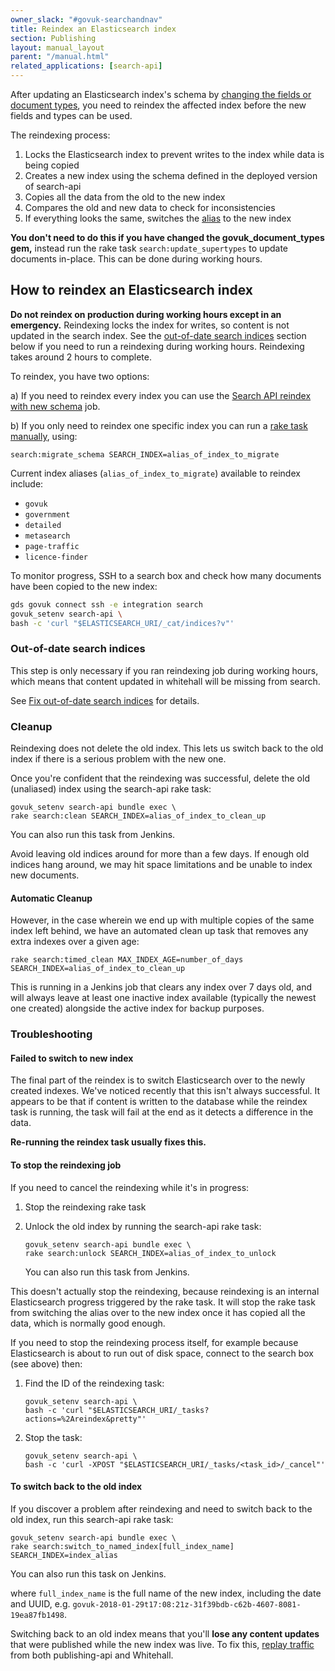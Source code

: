```yaml
---
owner_slack: "#govuk-searchandnav"
title: Reindex an Elasticsearch index
section: Publishing
layout: manual_layout
parent: "/manual.html"
related_applications: [search-api]
---
```


After updating an Elasticsearch index's schema by [changing the fields or
document types][update-fields-or-doc-types], you need to reindex the affected
index before the new fields and types can be used.

The reindexing process:

1. Locks the Elasticsearch index to prevent writes to the index while data is
   being copied
1. Creates a new index using the schema defined in the deployed version of
   search-api
1. Copies all the data from the old to the new index
1. Compares the old and new data to check for inconsistencies
1. If everything looks the same, switches the [alias][index-alias] to the new
   index

**You don't need to do this if you have changed the
govuk_document_types gem,** instead run the rake task
`search:update_supertypes` to update documents in-place.  This can be
done during working hours.

## How to reindex an Elasticsearch index

**Do not reindex on production during working hours except in an
emergency.** Reindexing locks the index for writes, so content is not
updated in the search index. See the [out-of-date search
indices](#out-of-date-search-indices) section below if you need to run
a reindexing during working hours. Reindexing takes around 2 hours to
complete.

To reindex, you have two options:

a) If you need to reindex every index you can use the [Search API reindex with new schema] job.

b) If you only need to reindex one specific index you can run a [rake task
manually], using:

```
search:migrate_schema SEARCH_INDEX=alias_of_index_to_migrate
```

Current index aliases (`alias_of_index_to_migrate`) available to reindex include:

* `govuk`
* `government`
* `detailed`
* `metasearch`
* `page-traffic`
* `licence-finder`

[Search API reindex with new schema]: https://deploy.integration.publishing.service.gov.uk/job/search_api_reindex_with_new_schema/
[rake task manually]: https://deploy.integration.publishing.service.gov.uk/job/run-rake-task/

To monitor progress, SSH to a search box and check how many documents
have been copied to the new index:

```bash
gds govuk connect ssh -e integration search
govuk_setenv search-api \
bash -c 'curl "$ELASTICSEARCH_URI/_cat/indices?v"'
```

### Out-of-date search indices

This step is only necessary if you ran reindexing job during working hours,
which means that content updated in whitehall will be missing from search.

See [Fix out-of-date search indices][fix-out-of-date-search-indices]
for details.

### Cleanup

Reindexing does not delete the old index. This lets us switch back to the old
index if there is a serious problem with the new one.

Once you're confident that the reindexing was successful, delete the old
(unaliased) index using the search-api rake task:

```
govuk_setenv search-api bundle exec \
rake search:clean SEARCH_INDEX=alias_of_index_to_clean_up
```

You can also run this task from Jenkins.

Avoid leaving old indices around for more than a few days. If enough
old indices hang around, we may hit space limitations and be unable to
index new documents.

#### Automatic Cleanup

However,
in the case wherein we end up with multiple copies of the same index left behind,
we have an automated clean up task that removes any extra indexes over a given
age:

```
rake search:timed_clean MAX_INDEX_AGE=number_of_days SEARCH_INDEX=alias_of_index_to_clean_up
```

This is running in a Jenkins job that clears any index over 7 days old, and will always leave at least one inactive index available (typically the
  newest one created) alongside the active index for backup purposes.

### Troubleshooting

#### Failed to switch to new index

The final part of the reindex is to switch Elasticsearch over to the newly created indexes. We've noticed recently that this isn't always successful. It appears to be that if content is written to the database while the reindex task is running, the task will fail at the end as it detects a difference in the data.

**Re-running the reindex task usually fixes this.**

#### To stop the reindexing job

If you need to cancel the reindexing while it's in progress:

1. Stop the reindexing rake task
1. Unlock the old index by running the search-api rake task:

    ```
    govuk_setenv search-api bundle exec \
    rake search:unlock SEARCH_INDEX=alias_of_index_to_unlock
    ```

    You can also run this task from Jenkins.

This doesn't actually stop the reindexing, because reindexing is an internal
Elasticsearch progress triggered by the rake task. It will stop the rake task
from switching the alias over to the new index once it has copied all the data,
which is normally good enough.

If you need to stop the reindexing process itself, for example because
Elasticsearch is about to run out of disk space, connect to the
search box (see above) then:

1. Find the ID of the reindexing task:

    ```
    govuk_setenv search-api \
    bash -c 'curl "$ELASTICSEARCH_URI/_tasks?actions=%2Areindex&pretty"'
    ```

1. Stop the task:

    ```
    govuk_setenv search-api \
    bash -c 'curl -XPOST "$ELASTICSEARCH_URI/_tasks/<task_id>/_cancel"'
    ```

#### To switch back to the old index

If you discover a problem after reindexing and need to switch back to the old
index, run this search-api rake task:

```
govuk_setenv search-api bundle exec \
rake search:switch_to_named_index[full_index_name] SEARCH_INDEX=index_alias
```

You can also run this task on Jenkins.

where `full_index_name` is the full name of the new index, including the date
and UUID, e.g. `govuk-2018-01-29t17:08:21z-31f39bdb-c62b-4607-8081-19ea87fb1498`.

Switching back to an old index means that you'll **lose any content updates**
that were published while the new index was live. To fix this, [replay traffic][fix-out-of-date-search-indices] from both publishing-api and Whitehall.

[update-fields-or-doc-types]: /apis/search/add-new-fields-or-document-types.html
[index-alias]: https://www.elastic.co/guide/en/elasticsearch/reference/current/indices-aliases.html
[fix-out-of-date-search-indices]: fix-out-of-date-search-indices.html
